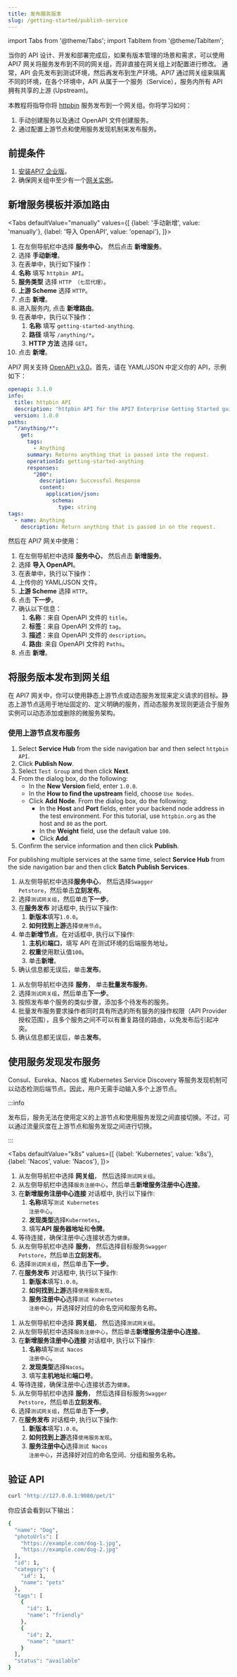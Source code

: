 ```yaml
---
title: 发布服务版本
slug: /getting-started/publish-service
---
```


import Tabs from '@theme/Tabs';
import TabItem from '@theme/TabItem';

当你的 API 设计、开发和部署完成后，如果有版本管理的场景和需求，可以使用 API7 网关将服务发布到不同的网关组，而非直接在网关组上对配置进行修改。 通常，API 会先发布到测试环境，然后再发布到生产环境。API7 通过网关组来隔离不同的环境，在各个环境中，API 从属于一个服务（Service），服务内所有 API 拥有共享的上游 (Upstream)。 

本教程将指导你将 [httpbin](https://httpbin.org/) 服务发布到一个网关组。你将学习如何：

1. 手动创建服务以及通过 OpenAPI 文件创建服务。
2. 通过配置上游节点和使用服务发现机制来发布服务。

## 前提条件

1. [安装API7 企业版](install-api7-ee.md)。
2. 确保网关组中至少有一个[网关实例](../key-concepts/gateway-instances.md)。

## 新增服务模板并添加路由
<Tabs
defaultValue="manually"
values={[
{label: '手动新增', value: 'manually'},
{label: '导入 OpenAPI', value: 'openapi'},
]}>
<TabItem value="manually">

1. 在左侧导航栏中选择 **服务中心**， 然后点击 **新增服务**。
2. 选择 **手动新增**。
3. 在表单中，执行如下操作：
  1. **名称** 填写 `httpbin API`。
  2. **服务类型** 选择 `HTTP （七层代理）`。
  3. **上游 Scheme** 选择 `HTTP`。
4. 点击 **新增**。
5. 进入服务内, 点击 **新增路由**。
6. 在表单中，执行以下操作：
   1. **名称** 填写 `getting-started-anything`.
   2. **路径** 填写 `/anything/*`。
   3. **HTTP 方法** 选择 `GET`。
7. 点击 **新增**。

</TabItem>

<TabItem value="openapi">

API7 网关支持 [OpenAPI v3.0](https://swagger.io/specification/)。首先，请在 YAML/JSON 中定义你的 API，示例如下：

```yaml title="OpenAPI.yaml"
openapi: 3.1.0
info:
  title: httpbin API
  description: "httpbin API for the API7 Enterprise Getting Started guides."
  version: 1.0.0
paths:
  "/anything/*":
    get:
      tags:
        - Anything
      summary: Returns anything that is passed into the request.
      operationId: getting-started-anything
      responses:
        "200":
          description: Successful Response
          content:
            application/json:
              schema:
                type: string
tags:
  - name: Anything
    description: Return anything that is passed in on the request.
```

然后在 API7 网关中使用：

1. 在左侧导航栏中选择 **服务中心**， 然后点击 **新增服务**。
2. 选择 **导入 OpenAPI**。
3. 在表单中，执行以下操作：
  1. 上传你的 YAML/JSON 文件。
  2. **上游 Scheme** 选择 `HTTP`。
4. 点击 **下一步**。
5. 确认以下信息：
   1. **名称**：来自 OpenAPI 文件的 `title`。
   2. **标签**：来自 OpenAPI 文件的 `tag`。
   3. **描述**：来自 OpenAPI 文件的 `description`。
   4. **路由**: 来自 OpenAPI 文件的 `Paths`。
6. 点击 **新增**。

</TabItem>
</Tabs>

## 将服务版本发布到网关组

在 API7 网关中，你可以使用静态上游节点或动态服务发现来定义请求的目标。静态上游节点适用于地址固定的、定义明确的服务，而动态服务发现则更适合于服务实例可以动态添加或删除的微服务架构。

### 使用上游节点发布服务

1. Select **Service Hub** from the side navigation bar and then select `httpbin API`.
2. Click **Publish Now**.
3. Select `Test Group` and then click **Next**.
4. From the dialog box, do the following:
   - In the **New Version** field, enter `1.0.0`.
   - In the **How to find the upstream** field, choose `Use Nodes`.
   - Click **Add Node**. From the dialog box, do the following:
     - In the **Host** and **Port** fields, enter your backend node address in the test environment. For this tutorial, use `httpbin.org` as the host and `80` as the port.
     - In the **Weight** field, use the default value `100`.
     - Click **Add**.
5. Confirm the service information and then click **Publish**.

For publishing multiple services at the same time, select **Service Hub** from the side navigation bar and then click **Batch Publish Services**.

1. 从左侧导航栏中选择**服务中心**， 然后选择<code>Swagger Petstore</code>，然后单击<strong>立刻发布</strong>。</li>
      <li> 选择<code>测试网关组</code>，然后单击<strong>下一步</strong>。</li>
      <li> 在<strong>服务发布</strong> 对话框中, 执行以下操作:
        <ol>
          <li><strong>新版本</strong>填写<code>1.0.0</code>。</li>
          <li><strong>如何找到上游</strong>选择<code>使用节点</code>。</li>
        </ol>
      </li>
      <li> 单击<strong>新增节点</strong>，在对话框中, 执行以下操作:
        <ol>
          <li><strong>主机</strong>和<strong>端口</strong>，填写 API 在测试环境的后端服务地址。</li>
          <li><strong>权重</strong>使用默认值<code>100</code>。</li>
          <li>单击<strong>新增</strong>。</li>
        </ol>
      </li>
      <li> 确认信息都无误后，单击<strong>发布</strong>。</li>
    </ol>
  </TabItem>
  <TabItem value="openapi">
    <ol>
      <li> 从左侧导航栏中选择 <strong>服务</strong>， 单击<strong>批量发布服务</strong>。</li>
      <li> 选择<code>测试网关组</code>，然后单击<strong>下一步</strong>。</li>
      <li> 按照发布单个服务的类似步骤，添加多个待发布的服务。</li>
      <li> 批量发布服务要求操作者同时具有所选的所有服务的操作权限（API Provider授权范围），且多个服务之间不可以有重复路径的路由，以免发布后引起冲突。</li>
      <li> 确认信息都无误后，单击<strong>发布</strong>。</li>
    </ol>
  </TabItem>
</Tabs>

## 使用服务发现发布服务

Consul、Eureka、Nacos 或 Kubernetes Service Discovery 等服务发现机制可以动态检测后端节点。因此，用户无需手动输入多个上游节点。

:::info

发布后，服务无法在使用定义的上游节点和使用服务发现之间直接切换。不过，可以通过流量灰度在上游节点和服务发现之间进行切换。

:::

<Tabs
  defaultValue="k8s"
  values={[
    {label: 'Kubernetes', value: 'k8s'},
    {label: 'Nacos', value: 'Nacos'},
  ]}>
  <TabItem value="k8s">
    <ol>
      <li> 从左侧导航栏中选择 <strong>网关组</strong>， 然后选择<code>测试网关组</code>。</li>
      <li> 从左侧导航栏中选择<code>服务注册中心</code>，然后单击<strong>新增服务注册中心连接</strong>。</li>
      <li> 在<strong>新增服务注册中心连接</strong> 对话框中, 执行以下操作:
        <ol>
          <li><strong>名称</strong>填写<code>测试 Kubernetes 注册中心</code>。</li>
          <li><strong>发现类型</strong>选择<code>Kubernetes</code>。</li>
          <li>填写<strong>API 服务器地址</strong>和<strong>令牌</strong>。</li>
        </ol>
      </li>
      <li> 等待连接，确保注册中心连接状态为<code>健康</code>。</li>
      <li> 从左侧导航栏中选择 <strong>服务</strong>， 然后选择目标服务<code>Swagger Petstore</code>，然后单击<strong>立刻发布</strong>。</li>
      <li> 选择<code>测试网关组</code>，然后单击<strong>下一步</strong>。</li>
      <li> 在<strong>服务发布</strong> 对话框中, 执行以下操作:
        <ol>
          <li><strong>新版本</strong>填写<code>1.0.0</code>。</li>
          <li><strong>如何找到上游</strong>选择<code>使用服务发现</code>。</li>
          <li><strong>服务注册中心</strong>选择<code>测试 Kubernetes 注册中心</code>，并选择好对应的命名空间和服务名称。</li>
        </ol>
      </li>
    </ol>
  </TabItem>
  <TabItem value="Nacos">
    <ol>
      <li> 从左侧导航栏中选择 <strong>网关组</strong>， 然后选择<code>测试网关组</code>。</li>
      <li> 从左侧导航栏中选择<code>服务注册中心</code>，然后单击<strong>新增服务注册中心连接</strong>。</li>
      <li> 在<strong>新增服务注册中心连接</strong> 对话框中, 执行以下操作:
        <ol>
          <li><strong>名称</strong>填写<code>测试 Nacos 注册中心</code>。</li>
          <li><strong>发现类型</strong>选择<code>Nacos</code>。</li>
          <li>填写<strong>主机地址</strong>和<strong>端口号</strong>。</li>
        </ol>
      </li>
      <li> 等待连接，确保注册中心连接状态为<code>健康</code>。</li>
      <li> 从左侧导航栏中选择 <strong>服务</strong>， 然后选择目标服务<code>Swagger Petstore</code>，然后单击<strong>立刻发布</strong>。</li>
      <li> 选择<code>测试网关组</code>，然后单击<strong>下一步</strong>。</li>
      <li> 在<strong>服务发布</strong> 对话框中, 执行以下操作:
        <ol>
          <li><strong>新版本</strong>填写<code>1.0.0</code>。</li>
          <li><strong>如何找到上游</strong>选择<code>使用服务发现</code>。</li>
          <li><strong>服务注册中心</strong>选择<code>测试 Nacos 注册中心</code>，并选择好对应的命名空间、分组和服务名称。</li>
        </ol>
      </li>
    </ol>
  </TabItem>
</Tabs>

## 验证 API

```bash
curl "http://127.0.0.1:9080/pet/1" 
```

你应该会看到以下输出：

```bash
{
  "name": "Dog",
  "photoUrls": [
    "https://example.com/dog-1.jpg",
    "https://example.com/dog-2.jpg"
  ],
  "id": 1,
  "category": {
    "id": 1,
    "name": "pets"
  },
  "tags": [
    {
      "id": 1,
      "name": "friendly"
    },
    {
      "id": 2,
      "name": "smart"
    }
  ],
  "status": "available"
}
```